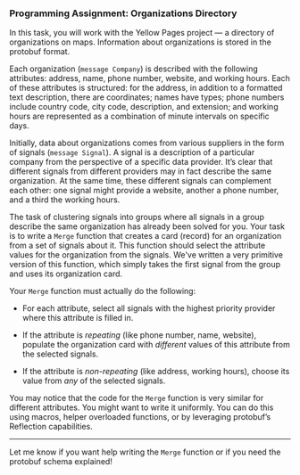 

### **Programming Assignment: Organizations Directory**

In this task, you will work with the Yellow Pages project — a directory of organizations on maps. Information about organizations is stored in the protobuf format.

Each organization (`message Company`) is described with the following attributes: address, name, phone number, website, and working hours. Each of these attributes is structured: for the address, in addition to a formatted text description, there are coordinates; names have types; phone numbers include country code, city code, description, and extension; and working hours are represented as a combination of minute intervals on specific days.

Initially, data about organizations comes from various suppliers in the form of signals (`message Signal`). A signal is a description of a particular company from the perspective of a specific data provider. It’s clear that different signals from different providers may in fact describe the same organization. At the same time, these different signals can complement each other: one signal might provide a website, another a phone number, and a third the working hours.

The task of clustering signals into groups where all signals in a group describe the same organization has already been solved for you. Your task is to write a `Merge` function that creates a card (record) for an organization from a set of signals about it. This function should select the attribute values for the organization from the signals. We've written a very primitive version of this function, which simply takes the first signal from the group and uses its organization card.

Your `Merge` function must actually do the following:

- For each attribute, select all signals with the highest priority provider where this attribute is filled in.

- If the attribute is *repeating* (like phone number, name, website), populate the organization card with *different* values of this attribute from the selected signals.

- If the attribute is *non-repeating* (like address, working hours), choose its value from *any* of the selected signals.

You may notice that the code for the `Merge` function is very similar for different attributes. You might want to write it uniformly. You can do this using macros, helper overloaded functions, or by leveraging protobuf’s Reflection capabilities.

--- 

Let me know if you want help writing the `Merge` function or if you need the protobuf schema explained!
